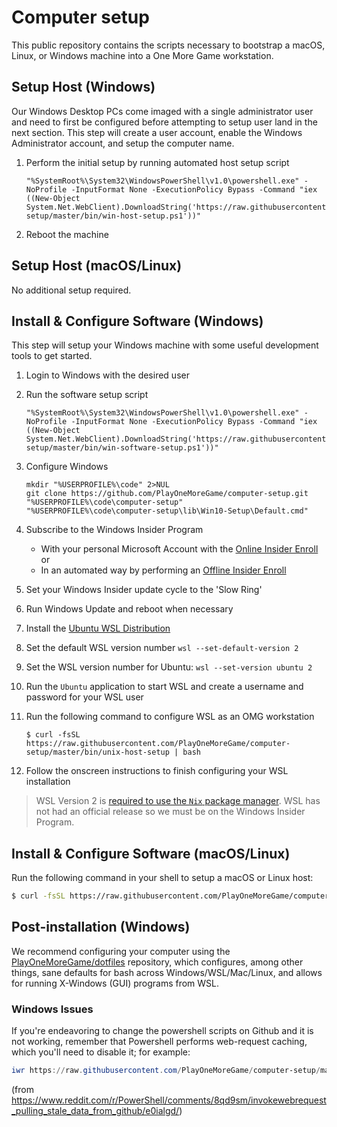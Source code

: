 # Computer setup

This public repository contains the scripts necessary to bootstrap a macOS, Linux, or Windows machine into a One More Game workstation.

## Setup Host (Windows)

Our Windows Desktop PCs come imaged with a single administrator user and need to first be configured before attempting to setup user land in the next section. This step will create a user account, enable the Windows Administrator account, and setup the computer name.

1. Perform the initial setup by running automated host setup script

    ```batch
    "%SystemRoot%\System32\WindowsPowerShell\v1.0\powershell.exe" -NoProfile -InputFormat None -ExecutionPolicy Bypass -Command "iex ((New-Object System.Net.WebClient).DownloadString('https://raw.githubusercontent.com/PlayOneMoreGame/computer-setup/master/bin/win-host-setup.ps1'))"
    ````

1. Reboot the machine

## Setup Host (macOS/Linux)

No additional setup required.

## Install & Configure Software (Windows)

This step will setup your Windows machine with some useful development tools to get started.

1. Login to Windows with the desired user
1. Run the software setup script

    ```batch
    "%SystemRoot%\System32\WindowsPowerShell\v1.0\powershell.exe" -NoProfile -InputFormat None -ExecutionPolicy Bypass -Command "iex ((New-Object System.Net.WebClient).DownloadString('https://raw.githubusercontent.com/PlayOneMoreGame/computer-setup/master/bin/win-software-setup.ps1'))"
    ```

1. Configure Windows

    ```batch
    mkdir "%USERPROFILE%\code" 2>NUL
    git clone https://github.com/PlayOneMoreGame/computer-setup.git "%USERPROFILE%\code\computer-setup" 
    "%USERPROFILE%\code\computer-setup\lib\Win10-Setup\Default.cmd"
    ```

1. Subscribe to the Windows Insider Program
    * With your personal Microsoft Account with the [Online Insider Enroll](https://insider.windows.com/en-us/) or
    * In an automated way by performing an [Offline Insider Enroll](https://github.com/whatever127/offlineinsiderenroll)
1. Set your Windows Insider update cycle to the 'Slow Ring'
1. Run Windows Update and reboot when necessary
1. Install the [Ubuntu WSL Distribution](https://www.microsoft.com/en-us/p/ubuntu/9nblggh4msv6)
1. Set the default WSL version number `wsl --set-default-version 2`
1. Set the WSL version number for Ubuntu: `wsl --set-version ubuntu 2`
1. Run the `Ubuntu` application to start WSL and create a username and password for your WSL user
1. Run the following command to configure WSL as an OMG workstation

    ```shell
    $ curl -fsSL https://raw.githubusercontent.com/PlayOneMoreGame/computer-setup/master/bin/unix-host-setup | bash
    ```

1. Follow the onscreen instructions to finish configuring your WSL installation

> WSL Version 2 is [required to use the `Nix` package manager](https://github.com/NixOS/nix/issues/1203). WSL has not had an official release so we must be on the Windows Insider Program.

## Install & Configure Software (macOS/Linux)

Run the following command in your shell to setup a macOS or Linux host:

```bash
$ curl -fsSL https://raw.githubusercontent.com/PlayOneMoreGame/computer-setup/master/bin/unix-host-setup | bash
```

## Post-installation (Windows)

We recommend configuring your computer using the [PlayOneMoreGame/dotfiles](https://github.com/PlayOneMoreGame/dotfiles) repository, which configures, among other things, sane defaults for bash across Windows/WSL/Mac/Linux, and allows for running X-Windows (GUI) programs from WSL.

### Windows Issues

If you're endeavoring to change the powershell scripts on Github and it is not working, remember that Powershell performs web-request caching, which you'll need to disable it; for example:

```powershell
iwr https://raw.githubusercontent.com/PlayOneMoreGame/computer-setup/master/bin/win-software-setup.ps1 -UseBasicParsing -Headers @{ "Pragma"="no-cache"; "Cache-Control"="no-cache"; } | iex
```

(from https://www.reddit.com/r/PowerShell/comments/8qd9sm/invokewebrequest_pulling_stale_data_from_github/e0ialgd/)
